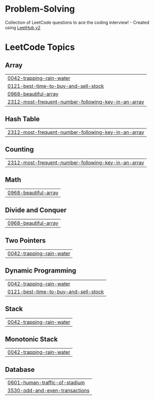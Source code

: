 # Problem-Solving
Collection of LeetCode questions to ace the coding interview! - Created using [LeetHub v2](https://github.com/arunbhardwaj/LeetHub-2.0)

<!---LeetCode Topics Start-->
# LeetCode Topics
## Array
|  |
| ------- |
| [0042-trapping-rain-water](https://github.com/Pranav128/Problem-Solving/tree/master/0042-trapping-rain-water) |
| [0121-best-time-to-buy-and-sell-stock](https://github.com/Pranav128/Problem-Solving/tree/master/0121-best-time-to-buy-and-sell-stock) |
| [0968-beautiful-array](https://github.com/Pranav128/Problem-Solving/tree/master/0968-beautiful-array) |
| [2312-most-frequent-number-following-key-in-an-array](https://github.com/Pranav128/Problem-Solving/tree/master/2312-most-frequent-number-following-key-in-an-array) |
## Hash Table
|  |
| ------- |
| [2312-most-frequent-number-following-key-in-an-array](https://github.com/Pranav128/Problem-Solving/tree/master/2312-most-frequent-number-following-key-in-an-array) |
## Counting
|  |
| ------- |
| [2312-most-frequent-number-following-key-in-an-array](https://github.com/Pranav128/Problem-Solving/tree/master/2312-most-frequent-number-following-key-in-an-array) |
## Math
|  |
| ------- |
| [0968-beautiful-array](https://github.com/Pranav128/Problem-Solving/tree/master/0968-beautiful-array) |
## Divide and Conquer
|  |
| ------- |
| [0968-beautiful-array](https://github.com/Pranav128/Problem-Solving/tree/master/0968-beautiful-array) |
## Two Pointers
|  |
| ------- |
| [0042-trapping-rain-water](https://github.com/Pranav128/Problem-Solving/tree/master/0042-trapping-rain-water) |
## Dynamic Programming
|  |
| ------- |
| [0042-trapping-rain-water](https://github.com/Pranav128/Problem-Solving/tree/master/0042-trapping-rain-water) |
| [0121-best-time-to-buy-and-sell-stock](https://github.com/Pranav128/Problem-Solving/tree/master/0121-best-time-to-buy-and-sell-stock) |
## Stack
|  |
| ------- |
| [0042-trapping-rain-water](https://github.com/Pranav128/Problem-Solving/tree/master/0042-trapping-rain-water) |
## Monotonic Stack
|  |
| ------- |
| [0042-trapping-rain-water](https://github.com/Pranav128/Problem-Solving/tree/master/0042-trapping-rain-water) |
## Database
|  |
| ------- |
| [0601-human-traffic-of-stadium](https://github.com/Pranav128/Problem-Solving/tree/master/0601-human-traffic-of-stadium) |
| [3530-odd-and-even-transactions](https://github.com/Pranav128/Problem-Solving/tree/master/3530-odd-and-even-transactions) |
<!---LeetCode Topics End-->
